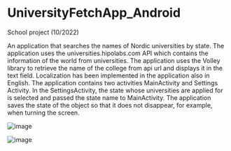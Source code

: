 # UniversityFetchApp_Android
School project (10/2022)


An application that searches the names of Nordic universities by state.
The application uses the universities.hipolabs.com API which contains the information of the world
from universities. The application uses the Volley library to retrieve the name of the college from api url and displays it in the text field. Localization has been implemented in the application
also in English. The application contains two activities MainActivity and Settings Activity. In the SettingsActivity, the state whose universities are applied for is selected
and passed the state name to MainActivity. The application saves the state of the object so that it does not disappear, for example, when turning the screen.

![image](https://user-images.githubusercontent.com/112402293/220423196-a48112d1-2350-4c03-889d-021b4557757f.png)


![image](https://user-images.githubusercontent.com/112402293/220423258-95ba13d3-2640-48eb-b9c1-a10c4b950d02.png)
